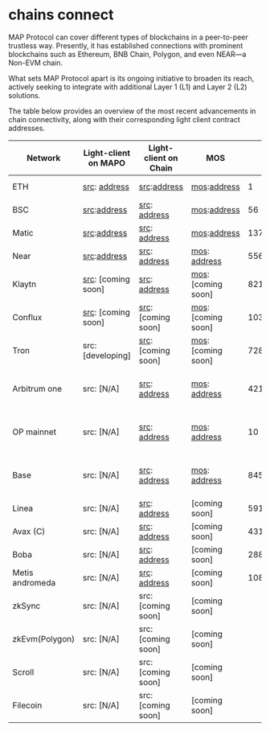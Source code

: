 # chains connect

MAP Protocol can cover different types of blockchains in a peer-to-peer trustless way. Presently, it has established connections with prominent blockchains such as Ethereum, BNB Chain, Polygon, and even NEAR—a Non-EVM chain. 

What sets MAP Protocol apart is its ongoing initiative to broaden its reach, actively seeking to integrate with additional Layer 1 (L1) and Layer 2 (L2) solutions.

The table below provides an overview of the most recent advancements in chain connectivity, along with their corresponding light client contract addresses.


| Network        | Light-client on MAPO        | Light-client on Chain        | MOS            | Chain ID            | Status  |
|----------------|------------------------------------|----------------------------------|---------------------------|---------------------|-------------------|
|ETH|[src](https://github.com/mapprotocol/map-contracts/blob/main/lightclients/eth2/README.md): [address](https://maposcan.io/address/0x6859b2aE7CE9fb0c4FAA71798aC5498B41B42D7A) |    [src](https://github.com/mapprotocol/map-contracts/blob/main/mapclients/eth/README.md):[address](https://etherscan.io/address/0x624E6F327c4F91F1Fa6285711245c215de264d49)  | [mos](https://github.com/mapprotocol/mapo-service-contracts/blob/main/evm/README.md):[address](https://etherscan.io/address/0x8C3cCc219721B206DA4A2070fD96E4911a48CB4f) |1| mapo <--> eth |
|BSC|[src](https://github.com/mapprotocol/map-contracts/blob/main/lightclients/bsc/README.md):[address](https://maposcan.io/address/0x14843295C38EaC604dEDe0eDb77e08B460D093D8)   | [src](https://github.com/mapprotocol/map-contracts/blob/main/mapclients/eth/README.md): [address](https://bscscan.com/address/0x624E6F327c4F91F1Fa6285711245c215de264d49) | [mos](https://github.com/mapprotocol/mapo-service-contracts/blob/main/evm/README.md):[address](https://bscscan.com/address/0x8C3cCc219721B206DA4A2070fD96E4911a48CB4f) |56|  mapo <--> bsc |
|Matic|[src](https://github.com/mapprotocol/map-contracts/blob/main/lightclients/matic/README.md):[address](https://maposcan.io/address/0x1D621078676D7bdd75FC7F5ebbaBadDC9a65E3c5) | [src](https://github.com/mapprotocol/map-contracts/blob/main/mapclients/eth/README.md): [address](https://polygonscan.com/address/0x624E6F327c4F91F1Fa6285711245c215de264d49) | [mos](https://github.com/mapprotocol/mapo-service-contracts/blob/main/evm/README.md):[address](https://polygonscan.com/address/0x8C3cCc219721B206DA4A2070fD96E4911a48CB4f) |137|mapo <--> matic |
|Near|[src](https://github.com/mapprotocol/map-contracts/blob/main/lightclients/near/README.md):[address](https://maposcan.io/address/0x4464fA3A804b8a44a0aD212eD23155a08f336B34)  | [src](https://github.com/mapprotocol/map-contracts/blob/main/mapclients/near/README.md): [address](https://explorer.near.org/accounts/client2.cfac.mapprotocol.near) | [mos](https://github.com/butternetwork/butter-mos-contracts/tree/master/near): [address](https://explorer.near.org/accounts/mosv21.mfac.butternetwork.near) |5566818579631833088| mapo <--> near |
|Klaytn|[src](https://github.com/mapprotocol/map-contracts/blob/main/lightclients/klaytn/README.md): [coming soon]  |  [src](https://github.com/mapprotocol/map-contracts/blob/main/mapclients/eth/README.md): [address](https://scope.klaytn.com/account/0x624E6F327c4F91F1Fa6285711245c215de264d49?tabId=txList) | [mos](https://github.com/mapprotocol/mapo-service-contracts/blob/main/evm/README.md): [coming soon] | 8217|coming soon  |
|Conflux|[src](https://github.com/mapprotocol/map-contracts/tree/main/lightclients/conflux): [coming soon] | [src](https://github.com/mapprotocol/map-contracts/blob/main/mapclients/eth/README.md): [coming soon] | [mos](https://github.com/mapprotocol/mapo-service-contracts/blob/main/evm/README.md):[coming soon] |1030 |coming soon |
|Tron| src:[developing] | [src](https://github.com/mapprotocol/map-contracts/blob/main/mapclients/eth/README.md): [coming soon] | [mos](https://github.com/mapprotocol/mapo-service-contracts/blob/main/evm/README.md):[coming soon] |728126428| developing |
|Arbitrum one|src: [N/A]  | [src](https://github.com/mapprotocol/map-contracts/blob/main/mapclients/eth/README.md): [address](https://arbiscan.io/address/0x624e6f327c4f91f1fa6285711245c215de264d49) | [mos](https://github.com/mapprotocol/mapo-service-contracts/blob/main/evm/README.md): [address](https://arbiscan.io/address/0x8c3ccc219721b206da4a2070fd96e4911a48cb4f) |42161 | coming soon: mapo --> arb |
|OP mainnet|src: [N/A]  | [src](https://github.com/mapprotocol/map-contracts/blob/main/mapclients/eth/README.md): [address](https://optimism.blockscout.com/address/0x624E6F327c4F91F1Fa6285711245c215de264d49) | [mos](https://github.com/mapprotocol/mapo-service-contracts/blob/main/evm/README.md): [address](https://optimism.blockscout.com/address/0x8C3cCc219721B206DA4A2070fD96E4911a48CB4f)|10 |coming soon: mapo --> op |
|Base|src: [N/A] | [src](https://github.com/mapprotocol/map-contracts/blob/main/mapclients/eth/README.md): [address](https://basescan.org/address/0x624e6f327c4f91f1fa6285711245c215de264d49) | [mos](https://github.com/mapprotocol/mapo-service-contracts/blob/main/evm/README.md): [address](https://basescan.org/address/0x8C3cCc219721B206DA4A2070fD96E4911a48CB4f) |8453 |coming soon: mapo --> base |
|Linea| src: [N/A] | [src](https://github.com/mapprotocol/map-contracts/blob/main/mapclients/eth/README.md): [address](https://explorer.linea.build/address/0x624E6F327c4F91F1Fa6285711245c215de264d49) | [coming soon] | 59144 |coming soon  |
|Avax (C)|src: [N/A] | [src](https://github.com/mapprotocol/map-contracts/blob/main/mapclients/eth/README.md): [address](https://snowtrace.io/address/0x624E6F327c4F91F1Fa6285711245c215de264d49) | [coming soon] |43114 | coming soon  |
|Boba| src: [N/A] | [src](https://github.com/mapprotocol/map-contracts/blob/main/mapclients/eth/README.md): [address](https://bobascan.com/address/0x624E6F327c4F91F1Fa6285711245c215de264d49) | [coming soon] | 288 |coming soon  |
|Metis andromeda|src: [N/A] | [src](https://github.com/mapprotocol/map-contracts/blob/main/mapclients/eth/README.md): [address](https://andromeda-explorer.metis.io/address/0x624E6F327c4F91F1Fa6285711245c215de264d49) | [coming soon] |  1088 |coming soon |
|zkSync|src: [N/A] | src: [coming soon] | [coming soon] | |coming soon  |
|zkEvm(Polygon)|src: [N/A] | src: [coming soon] | [coming soon] | | coming soon  |
|Scroll|src: [N/A] | src: [coming soon] | [coming soon] | | planning |
|Filecoin|src: [N/A] | src: [coming soon] | [coming soon] | | coming soon  |
